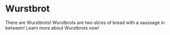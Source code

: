 # Wurstbrot
There are Wurstbrots!
Wurstbrots are two slices of bread with a saussage in between!
Learn more about Wurstbrots now!
